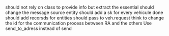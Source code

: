 should not rely on class to provide info but extract the essential
should change the message source entity
should add a sk for every vehicule     done
should add recorsds for entities
should pass to veh.request
think to change the id for the communication process between RA and the others
Use send_to_adress instead of send 